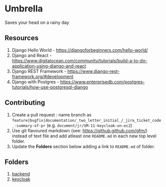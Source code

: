 # Umbrella
Saves your head on a rainy day

## Resources
1. Django Hello World - https://djangoforbeginners.com/hello-world/
2. Django and React - https://www.digitalocean.com/community/tutorials/build-a-to-do-application-using-django-and-react
3. Django REST Framework - https://www.django-rest-framework.org/#development
4. Django with Postgres - https://www.enterprisedb.com/postgres-tutorials/how-use-postgresql-django

## Contributing
1. Create a pull request : name branch as `feature|bugfix|documentation/_two_letter_initial_/_jira_ticket_code_-summary-of-pr` (e.g. `document/jr/UM-11-keycloak-on-ec2`)
2. Use git flavoured markdown (see: https://github.github.com/gfm/) instead of text file and add atleast one `README.md` in each new top level folder.
3. Update the **Folders** section below adding a link to `README.md` of folder.

## Folders
1. [backend](https://github.com/Riverus-Technologies/Umbrella/tree/main/backend)
2. [keycloak](https://github.com/Riverus-Technologies/Umbrella/)
